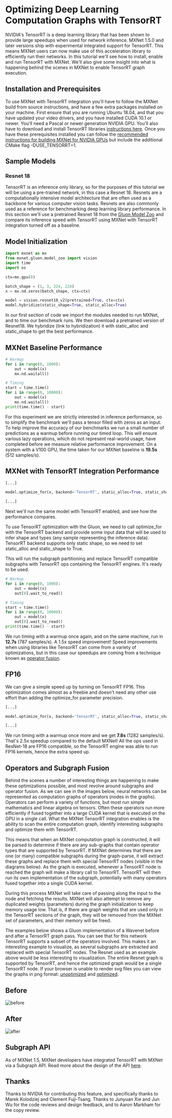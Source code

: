 <!--- Licensed to the Apache Software Foundation (ASF) under one -->
<!--- or more contributor license agreements.  See the NOTICE file -->
<!--- distributed with this work for additional information -->
<!--- regarding copyright ownership.  The ASF licenses this file -->
<!--- to you under the Apache License, Version 2.0 (the -->
<!--- "License"); you may not use this file except in compliance -->
<!--- with the License.  You may obtain a copy of the License at -->

<!---   http://www.apache.org/licenses/LICENSE-2.0 -->

<!--- Unless required by applicable law or agreed to in writing, -->
<!--- software distributed under the License is distributed on an -->
<!--- "AS IS" BASIS, WITHOUT WARRANTIES OR CONDITIONS OF ANY -->
<!--- KIND, either express or implied.  See the License for the -->
<!--- specific language governing permissions and limitations -->
<!--- under the License. -->

# Optimizing Deep Learning Computation Graphs with TensorRT

NVIDIA's TensorRT is a deep learning library that has been shown to provide large speedups when used for network inference. MXNet 1.5.0 and later versions ship with experimental integrated support for TensorRT. This means MXNet users can now make use of this acceleration library to efficiently run their networks. In this tutorial we'll see how to install, enable and run TensorRT with MXNet.  We'll also give some insight into what is happening behind the scenes in MXNet to enable TensorRT graph execution.

## Installation and Prerequisites
To use MXNet with TensorRT integration you'll have to follow the MXNet build from source instructions, and have a few extra packages installed on your machine. First ensure that you are running Ubuntu 18.04, and that you have updated your video drivers, and you have installed CUDA 10.1 or newer.  You'll need a Pascal or newer generation NVIDIA GPU.  You'll also have to download and install TensorRT libraries [instructions here](https://docs.nvidia.com/deeplearning/sdk/tensorrt-install-guide/index.html).  Once you have these prerequisites installed you can follow the [recommended instructions for building MXNet for NVIDIA GPUs](https://mxnet.apache.org/get_started/build_from_source#recommended-for-Systems-with-NVIDIA-GPUs-and-Intel-CPUs) but include the additional CMake flag -DUSE_TENSORRT=1.

## Sample Models
### Resnet 18
TensorRT is an inference only library, so for the purposes of this tutorial we will be using a pre-trained network, in this case a Resnet 18.  Resnets are a computationally intensive model architecture that are often used as a backbone for various computer vision tasks. Resnets are also commonly used as a reference for benchmarking deep learning library performance.  In this section we'll use a pretrained Resnet 18 from the [Gluon Model Zoo](/api/python/docs/api/gluon/model_zoo/index.html) and compare its inference speed with TensorRT using MXNet with TensorRT integration turned off as a baseline.

## Model Initialization
```python
import mxnet as mx
from mxnet.gluon.model_zoo import vision
import time
import os

ctx=mx.gpu(0)

batch_shape = (1, 3, 224, 224)
x = mx.nd.zeros(batch_shape, ctx=ctx)

model = vision.resnet18_v2(pretrained=True, ctx=ctx)
model.hybridize(static_shape=True, static_alloc=True)

```
In our first section of code we import the modules needed to run MXNet, and to time our benchmark runs.  We then download a pretrained version of Resnet18. We hybridize (link to hybridization) it with static_alloc and static_shape to get the best performance.

## MXNet Baseline Performance
```python
# Warmup
for i in range(0, 1000):
	out = model(x)
	mx.nd.waitall()

# Timing
start = time.time()
for i in range(0, 10000):
	out = model(x)
	mx.nd.waitall()
print(time.time() - start)
```

For this experiment we are strictly interested in inference performance, so to simplify the benchmark we'll pass a tensor filled with zeros as an input. 
To help improve the accuracy of our benchmarks we run a small number of predictions as a warmup before running our timed loop. This will ensure various lazy operations, which do not represent real-world usage, have completed before we measure relative performance improvement. On a system with a V100 GPU, the time taken for our MXNet baseline is **19.5s** (512 samples/s).

## MXNet with TensorRT Integration Performance
```python
[...]

model.optimize_for(x, backend='TensorRT', static_alloc=True, static_shape=True)

[...]
```

Next we'll run the same model with TensorRT enabled, and see how the performance compares.

To use TensorRT optimization with the Gluon, we need to call optimize_for with the TensorRT backend and provide some input data that will be used to infer shape and types (any sample representing the inference data). TensorRT backend supports only static shape, so we need to set static_alloc and static_shape to True.

This will run the subgraph partitioning and replace TensorRT compatible subgraphs with TensorRT ops containing the TensorRT engines. It's ready to be used.

```python
# Warmup
for i in range(0, 1000):
	out = model(x)
	out[0].wait_to_read()

# Timing
start = time.time()
for i in range(0, 10000):
	out = model(x)
	out[0].wait_to_read()
print(time.time() - start)
```

We run timing with a warmup once again, and on the same machine, run in **12.7s** (787 samples/s). A 1.5x speed improvement!  Speed improvements when using libraries like TensorRT can come from a variety of optimizations, but in this case our speedups are coming from a technique known as [operator fusion](http://ziheng.org/2016/11/21/fusion-and-runtime-compilation-for-nnvm-and-tinyflow/).

## FP16

We can give a simple speed up by turning on TensorRT FP16. This optimization comes almost as a freebie and doesn't need any other use effort than adding the optimize_for parameter precision.

```python
[...]

model.optimize_for(x, backend='TensorRT', static_alloc=True, static_shape=True, backend_opts={'precision':'fp16'})

[...]
```

We run timing with a warmup once more and we get **7.8s** (1282 samples/s). That's 2.5x speedup compared to the default MXNet!
All the ops used in ResNet-18 are FP16 compatible, so the TensorRT engine was able to run FP16 kernels, hence the extra speed up.


## Operators and Subgraph Fusion

Behind the scenes a number of interesting things are happening to make these optimizations possible, and most revolve around subgraphs and operator fusion.  As we can see in the images below, neural networks can be represented as computation graphs of operators (nodes in the graphs).  Operators can perform a variety of functions, but most run simple mathematics and linear algebra on tensors.  Often these operators run more efficiently if fused together into a large CUDA kernel that is executed on the GPU in a single call.  What the MXNet TensorRT integration enables is the ability to scan the entire computation graph, identify interesting subgraphs and optimize them with TensorRT.

This means that when an MXNet computation graph is constructed, it will be parsed to determine if there are any sub-graphs that contain operator types that are supported by TensorRT.  If MXNet determines that there are one (or many) compatible subgraphs during the graph-parse, it will extract these graphs and replace them with special TensorRT nodes (visible in the diagrams below).  As the graph is executed, whenever a TensorRT node is reached the graph will make a library call to TensorRT.  TensorRT will then run its own implementation of the subgraph, potentially with many operators fused together into a single CUDA kernel.

During this process MXNet will take care of passing along the input to the node and fetching the results.  MXNet will also attempt to remove any duplicated weights (parameters) during the graph initialization to keep memory usage low.  That is, if there are graph weights that are used only in the TensorRT sections of the graph, they will be removed from the MXNet set of parameters, and their memory will be freed.

The examples below shows a Gluon implementation of a Wavenet before and after a TensorRT graph pass. You can see that for this network TensorRT supports a subset of the operators involved. This makes it an interesting example to visualize, as several subgraphs are extracted and replaced with special TensorRT nodes. The Resnet used as an example above would be less interesting to visualization. The entire Resnet graph is supported by TensorRT, and hence the optimized graph would be a single TensorRT node.  If your browser is unable to render svg files you can view the graphs in png format: [unoptimized](wavenet_unoptimized.svg) and [optimized](wavenet_optimized.svg).

## Before
![before](wavenet_unoptimized.svg)

## After
![after](wavenet_optimized.svg)

## Subgraph API
As of MXNet 1.5, MXNet developers have integrated TensorRT with MXNet via a Subgraph API.  Read more about the design of the API [here](https://cwiki.apache.org/confluence/display/MXNET/MXNet+Graph+Optimization+and+Quantization+based+on+subgraph+and+MKL-DNN).

## Thanks
Thanks to NVIDIA for contributing this feature, and specifically thanks to Marek Kolodziej and Clement Fuji-Tsang.  Thanks to Junyuan Xie and Jun Wu for the code reviews and design feedback, and to Aaron Markham for the copy review.
